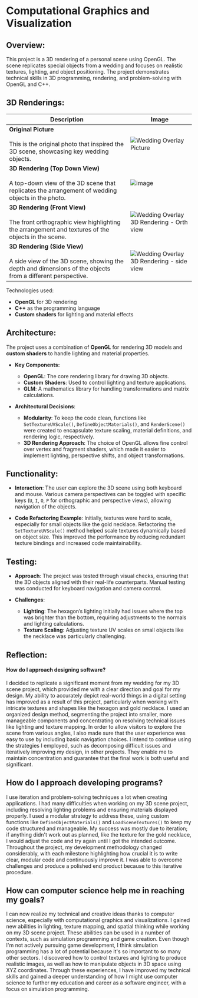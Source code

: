 # Computational Graphics and Visualization

## Overview:
This project is a 3D rendering of a personal scene using OpenGL. The scene replicates special objects from a wedding and focuses on realistic textures, lighting, and object positioning. The project demonstrates technical skills in 3D programming, rendering, and problem-solving with OpenGL and C++.

## 3D Renderings:
| **Description**                                                                                               | **Image**                                                                                                                                          |
|---------------------------------------------------------------------------------------------------------------|----------------------------------------------------------------------------------------------------------------------------------------------------|
| **Original Picture** <br /> <br /> This is the original photo that inspired the 3D scene, showcasing key wedding objects.                            | ![Wedding Overlay Picture](https://github.com/user-attachments/assets/f6e26690-31bf-4964-8294-62cf457f43ab)                                        |
| **3D Rendering (Top Down View)** <br /> <br /> A top-down view of the 3D scene that replicates the arrangement of wedding objects in the photo.      | ![image](https://github.com/user-attachments/assets/f6ab05b4-3b6c-497b-8f72-7c759ee7813f)                                                          |
| **3D Rendering (Front View)** <br /> <br /> The front orthographic view highlighting the arrangement and textures of the objects in the scene.       | ![Wedding Overlay 3D Rendering - Orth view](https://github.com/user-attachments/assets/fc212917-fd36-46f9-8ba3-659f992c6221)                        |
| **3D Rendering (Side View)** <br /> <br /> A side view of the 3D scene, showing the depth and dimensions of the objects from a different perspective.| ![Wedding Overlay 3D Rendering - side view](https://github.com/user-attachments/assets/98035f38-b160-4dcb-9a99-473567396b35)                        |


Technologies used: 
- **OpenGL** for 3D rendering
- **C++** as the programming language
- **Custom shaders** for lighting and material effects

## Architecture:
The project uses a combination of **OpenGL** for rendering 3D models and **custom shaders** to handle lighting and material properties.

- **Key Components:**
  - **OpenGL**: The core rendering library for drawing 3D objects.
  - **Custom Shaders**: Used to control lighting and texture applications.
  - **GLM**: A mathematics library for handling transformations and matrix calculations.

- **Architectural Decisions**:
  - **Modularity**: To keep the code clean, functions like `SetTextureUVScale()`, `DefineObjectMaterials()`, and `RenderScene()` were created to encapsulate texture scaling, material definitions, and rendering logic, respectively.
  - **3D Rendering Approach**: The choice of OpenGL allows fine control over vertex and fragment shaders, which made it easier to implement lighting, perspective shifts, and object transformations.

## Functionality:
- **Interaction**:
  The user can explore the 3D scene using both keyboard and mouse. Various camera perspectives can be toggled with specific keys (`U`, `I`, `O`, `P` for orthographic and perspective views), allowing navigation of the objects.

- **Code Refactoring Example**:
  Initially, textures were hard to scale, especially for small objects like the gold necklace. Refactoring the `SetTextureUVScale()` method helped scale textures dynamically based on object size. This improved the performance by reducing redundant texture bindings and increased code maintainability.

## Testing:
- **Approach**: 
  The project was tested through visual checks, ensuring that the 3D objects aligned with their real-life counterparts. Manual testing was conducted for keyboard navigation and camera control.
  
- **Challenges**:
  - **Lighting**: The hexagon’s lighting initially had issues where the top was brighter than the bottom, requiring adjustments to the normals and lighting calculations.
  - **Texture Scaling**: Adjusting texture UV scales on small objects like the necklace was particularly challenging.

## Reflection:
#### How do I approach designing software?
I decided to replicate a significant moment from my wedding for my 3D scene project, which provided me with a clear direction and goal for my design. My ability to accurately depict real-world things in a digital setting has improved as a result of this project, particularly when working with intricate textures and shapes like the hexagon and gold necklace. I used an organized design method, segmenting the project into smaller, more manageable components and concentrating on resolving technical issues like lighting and texture mapping. In order to allow visitors to explore the scene from various angles, I also made sure that the user experience was easy to use by including basic navigation choices. I intend to continue using the strategies I employed, such as decomposing difficult issues and iteratively improving my design, in other projects. They enable me to maintain concentration and guarantee that the final work is both useful and significant.

## How do I approach developing programs?
I use iteration and problem-solving techniques a lot when creating applications. I had many difficulties when working on my 3D scene project, including resolving lighting problems and ensuring materials displayed properly. I used a modular strategy to address these, using custom functions like `DefineObjectMaterials()` and `LoadSceneTextures()` to keep my code structured and manageable. My success was mostly due to iteration; if anything didn't work out as planned, like the texture for the gold necklace, I would adjust the code and try again until I got the intended outcome. Throughout the project, my development methodology changed considerably, with each milestone highlighting how crucial it is to write clear, modular code and continuously improve it. I was able to overcome challenges and produce a polished end product because to this iterative procedure.

## How can computer science help me in reaching my goals?
I can now realize my technical and creative ideas thanks to computer science, especially with computational graphics and visualizations. I gained new abilities in lighting, texture mapping, and spatial thinking while working on my 3D scene project. These abilities can be used in a number of contexts, such as simulation programming and game creation. Even though I'm not actively pursuing game development, I think simulation programming has a lot of potential because it's so important to so many other sectors. I discovered how to control textures and lighting to produce realistic images, as well as how to manipulate objects in 3D space using XYZ coordinates. Through these experiences, I have improved my technical skills and gained a deeper understanding of how I might use computer science to further my education and career as a software engineer, with a focus on simulation programming.
